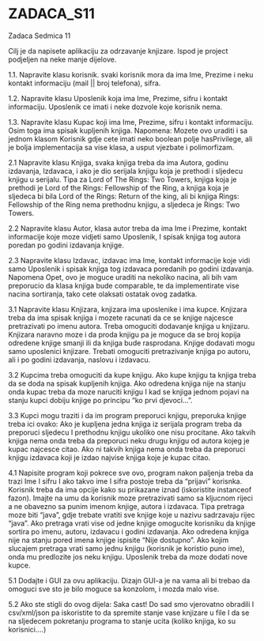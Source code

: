 # ZADACA_S11
Zadaca Sedmica 11


Cilj je da napisete aplikaciju za odrzavanje knjizare.
Ispod je project podjeljen na neke manje dijelove.
 
1.1. Napravite klasu korisnik. svaki korisnik mora da ima Ime, 
Prezime i neku kontakt informaciju (mail || broj telefona), sifra.

1.2. Napravite klasu Uposlenik koja ima Ime, Prezime, sifru i kontakt informaciju. 
Uposlenik ce imati i neke dozvole koje korisnik nema.

1.3.  Napravite klasu Kupac koji ima Ime, Prezime, sifru i kontakt informaciju.
Osim toga ima spisak kupljenih knjiga.
Napomena:
Mozete ovo uraditi i sa jednom klasom Korisnik gdje cete imati neko boolean polje hasPrivilege, 
ali je bolja implementacija sa vise klasa, a usput vjezbate i polimorfizam.

2.1   Napravite klasu Knjiga, svaka knjiga treba da ima Autora, godinu izdavanja, Izdavaca, 
i ako je dio serijala knjigu koja je prethodi i sljedecu knjigu u serijalu. 
Tipa za Lord of The Rings: Two Towers, knjiga koja je prethodi je Lord of the Rings: Fellowship of the Ring, 
a knjiga koja je sljedeca bi bila Lord of the Rings: 
Return of the king, ali bi knjiga Rings: Fellowship of the Ring nema prethodnu knjigu, a sljedeca je Rings: Two Towers.

2.2   Napravite klasu Autor, klasa autor treba da ima Ime i Prezime,
kontakt informacije koje moze vidjeti samo Uposlenik, I spisak knjiga tog autora poredan po godini izdavanja knjige.

2.3   Napravite klasu Izdavac, izdavac ima Ime, kontakt informacije koje vidi samo 
Uposlenik i spisak knjiga tog izdavaca poredanih po godini izdavanja. 
Napomena
Opet, ovo je moguce uraditi na nekoliko nacina, ali bih vam preporucio da klasa knjiga bude comparable,
te da implementirate vise nacina sortiranja, tako cete olaksati ostatak ovog zadatka.

3.1   Napravite klasu Knjizara, knjizara ima uposlenike i ima kupce. Knjizara treba da ima spisak knjiga 
i mozete racunati da ce se knjige najcesce pretrazivati po imenu autora. Treba omoguciti dodavanje knjiga u knjizaru. Knjizara naravno moze i da proda knjigu pa je moguce da se broj kopija odredene knjige smanji ili da knjiga bude rasprodana. Knjige dodavati mogu samo uposlenici knjizare. Trebati omoguciti pretrazivanje knjiga po autoru, ali i po godini izdavanja, naslovu i izdavacu.

3.2   Kupcima treba omoguciti da kupe knjigu. Ako kupe knjigu ta knjiga treba da se doda na spisak
kupljenih knjiga. Ako odredena knjiga nije na stanju onda kupac treba da moze naruciti knjigu 
I kad se knjiga jednom pojavi na stanju kupci dobiju knjige po principu “ko prvi djevoci…”.


3.3   Kupci mogu traziti i da im program preporuci knjigu, preporuka knjige treba ici ovako: 
Ako je kupljena jedna knjiga iz serijala program treba da preporuci sljedecu I prethodnu knjigu
ukoliko one nisu procitane. Ako takvih knjiga nema onda treba da preporuci neku drugu knjigu od
autora kojeg je kupac najcesce citao. Ako ni takvih knjiga nema onda treba da preporuci knjigu 
izdavaca koji je izdao najvise knjiga koje je kupac citao.

4.1   Napisite program koji pokrece sve ovo, program nakon paljenja treba da trazi Ime I sifru I
ako takvo ime I sifra postoje treba da “prijavi” korisnka. Korisnik treba da ima opcije kako su 
prikazane iznad (iskoristite instanceof fazon). Imajte na umu da korisnik moze pretrazivati samo 
sa kljucnom rijeci a ne obavezno sa punim imenom knjige, autora i izdavaca. Tipa pretraga moze biti
“java”, gdje trebate vratiti sve knjige koje u nazivu sadrzavaju rijec “java”. Ako pretraga vrati
vise od jedne knjige omogucite korisniku da knjige sortira po imenu, autoru, izdavacu i godini 
izdavanja. Ako odredena knjiga nije na stanju pored imena knjige ispisite “Nije dostupno”. 
Ako kojim slucajem pretraga vrati samo jednu knjigu (korisnik je koristio puno ime), onda mu
predlozite jos neku knjigu. Uposlenik treba da moze dodati nove kupce.

5.1   Dodajte i GUI za ovu aplikaciju. Dizajn GUI-a je na vama ali bi trebao da omoguci sve sto
je bilo moguce sa konzolom, i mozda malo vise.

5.2   Ako ste stigli do ovog dijela: Saka cast! Do sad smo vjerovatno obradili I csv/xml/json pa 
iskoristite to da spremite stanje vase knjizare u file I da se na sljedecem pokretanju programa
to stanje ucita (koliko knjiga, ko su korisnici….)
